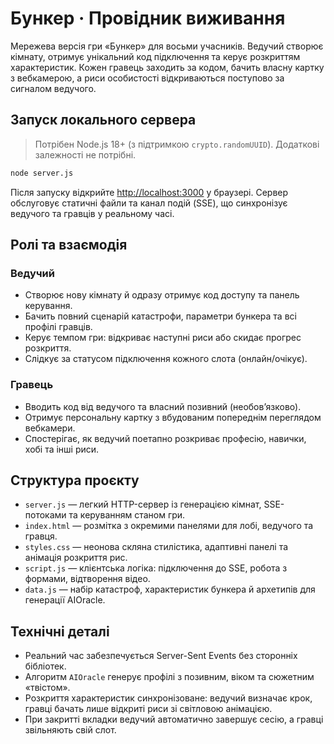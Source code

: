 # Бункер · Провідник виживання

Мережева версія гри «Бункер» для восьми учасників. Ведучий створює кімнату, отримує
унікальний код підключення та керує розкриттям характеристик. Кожен гравець заходить за
кодом, бачить власну картку з вебкамерою, а риси особистості відкриваються поступово за
сигналом ведучого.

## Запуск локального сервера

> Потрібен Node.js 18+ (з підтримкою `crypto.randomUUID`). Додаткові залежності не
> потрібні.

```bash
node server.js
```

Після запуску відкрийте [http://localhost:3000](http://localhost:3000) у браузері. Сервер
обслуговує статичні файли та канал подій (SSE), що синхронізує ведучого та гравців у
реальному часі.

## Ролі та взаємодія

### Ведучий
- Створює нову кімнату й одразу отримує код доступу та панель керування.
- Бачить повний сценарій катастрофи, параметри бункера та всі профілі гравців.
- Керує темпом гри: відкриває наступні риси або скидає прогрес розкриття.
- Слідкує за статусом підключення кожного слота (онлайн/очікує).

### Гравець
- Вводить код від ведучого та власний позивний (необовʼязково).
- Отримує персональну картку з вбудованим попереднім переглядом вебкамери.
- Спостерігає, як ведучий поетапно розкриває професію, навички, хобі та інші риси.

## Структура проєкту

- `server.js` — легкий HTTP-сервер із генерацією кімнат, SSE-потоками та керуванням станом гри.
- `index.html` — розмітка з окремими панелями для лобі, ведучого та гравця.
- `styles.css` — неонова скляна стилістика, адаптивні панелі та анімація розкриття рис.
- `script.js` — клієнтська логіка: підключення до SSE, робота з формами, відтворення відео.
- `data.js` — набір катастроф, характеристик бункера й архетипів для генерації AIOracle.

## Технічні деталі

- Реальний час забезпечується Server-Sent Events без сторонніх бібліотек.
- Алгоритм `AIOracle` генерує профілі з позивним, віком та сюжетним «твістом».
- Розкриття характеристик синхронізоване: ведучий визначає крок, гравці бачать лише
  відкриті риси зі світловою анімацією.
- При закритті вкладки ведучий автоматично завершує сесію, а гравці звільняють свій слот.
